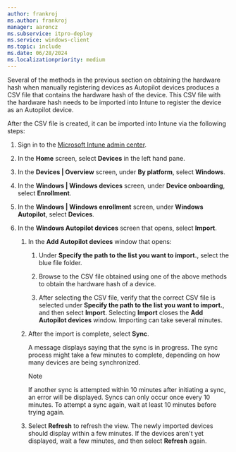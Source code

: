 ```yaml
---
author: frankroj
ms.author: frankroj
manager: aaroncz
ms.subservice: itpro-deploy
ms.service: windows-client
ms.topic: include
ms.date: 06/28/2024
ms.localizationpriority: medium
---
```


<!-- This file is shared by the following articles:

includes/register-autopilot-device.md
existing-devices/register-device.md

Headings are driven by article context. -->

Several of the methods in the previous section on obtaining the hardware hash when manually registering devices as Autopilot devices produces a CSV file that contains the hardware hash of the device. This CSV file with the hardware hash needs to be imported into Intune to register the device as an Autopilot device.

After the CSV file is created, it can be imported into Intune via the following steps:

1. Sign in to the [Microsoft Intune admin center](https://go.microsoft.com/fwlink/?linkid=2109431).

1. In the **Home** screen, select **Devices** in the left hand pane.

1. In the **Devices | Overview** screen, under **By platform**, select **Windows**.

1. In the **Windows | Windows devices** screen, under **Device onboarding**, select **Enrollment**.

1. In the **Windows | Windows enrollment** screen, under **Windows Autopilot**, select **Devices**.

1. In the **Windows Autopilot devices** screen that opens, select **Import**.

   1. In the **Add Autopilot devices** window that opens:

      1. Under **Specify the path to the list you want to import.**, select the blue file folder.

      1. Browse to the CSV file obtained using one of the above methods to obtain the hardware hash of a device.

      1. After selecting the CSV file, verify that the correct CSV file is selected under **Specify the path to the list you want to import.**, and then select **Import**. Selecting **Import** closes the **Add Autopilot devices** window. Importing can take several minutes.

   1. After the import is complete, select **Sync**.

      A message displays saying that the sync is in progress. The sync process might take a few minutes to complete, depending on how many devices are being synchronized.

      > [!NOTE]
      >
      > If another sync is attempted within 10 minutes after initiating a sync, an error will be displayed. Syncs can only occur once every 10 minutes. To attempt a sync again, wait at least 10 minutes before trying again.

   1. Select **Refresh** to refresh the view. The newly imported devices should display within a few minutes. If the devices aren't yet displayed, wait a few minutes, and then select **Refresh** again.
